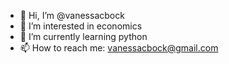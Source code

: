 - 👋 Hi, I’m @vanessacbock
- 👀 I’m interested in economics
- 🌱 I’m currently learning python
- 📫 How to reach me: vanessacbock@gmail.com

<!---
vanessacbock/vanessacbock is a ✨ special ✨ repository because its `README.md` (this file) appears on your GitHub profile.
You can click the Preview link to take a look at your changes.
--->
